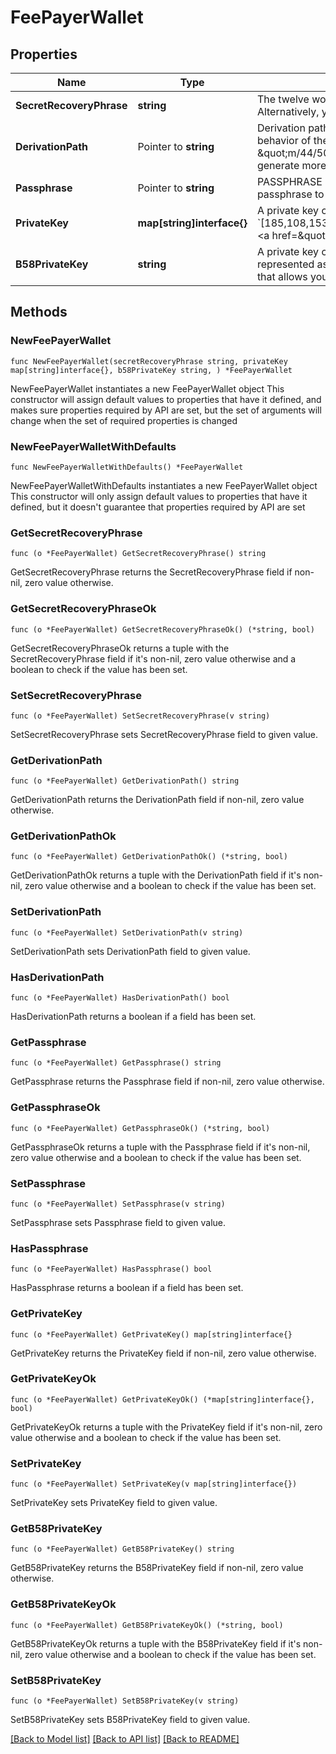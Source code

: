 # FeePayerWallet

## Properties

Name | Type | Description | Notes
------------ | ------------- | ------------- | -------------
**SecretRecoveryPhrase** | **string** | The twelve word phrase that can be used to derive many public key addresses (e.g., bottom army bless castle alter habit dish embody child flame smooth zone).  To derive a public key, you need a secret recovery phrase, a derivation path, and an optional passphrase.   Alternatively, you can derive a public key with a private key. | 
**DerivationPath** | Pointer to **string** | Derivation paths are used to derive the public key from the secret recovery phrase. Only certain paths are accepted.  If you provide the empty string \&quot;\&quot; as the value for the derivation path, then we will derive your public key with the same behavior as the default behavior of the Solana CLI.  By default, we use \&quot;m/44/501/0/0\&quot;. This is the path that the Phantom and Sollet wallets use.  You can also arbitrarily increment the default path (\&quot;m/44/501/0/0\&quot;) to generate more wallets (e.g., \&quot;m/44/501/0/1\&quot;, \&quot;m/44/501/0/2\&quot;, ... AND/OR \&quot;m/44/501/1/0\&quot;, \&quot;m/44/501/2/0\&quot;, ...).  Phantom&#39;s Wallet increments the first digit (e.g., \&quot;m/44/501/0/0\&quot;, \&quot;m/44/501/1/0\&quot;, \&quot;m/44/501/2/0\&quot;, ...) to generate more public key addresses.  The SolFlare recommended path is \&quot;m/44/501/0\&quot;.  To learn more about derivation paths, check out &lt;a href&#x3D;\&quot;https://learnmeabitcoin.com/technical/derivation-paths\&quot; target&#x3D;\&quot;_blank\&quot;&gt;this tutorial&lt;/a&gt;. | [optional] [default to "m/44/501/0/0"]
**Passphrase** | Pointer to **string** | PASSPHRASE !&#x3D; PASSWORD. This is NOT your Phantom password or any other password. It is an optional string you use when creating a wallet. This provides an additional layer of security because a hacker would need both the secret recovery phrase and the passphrase to access the output public key. By default, most wallet UI extensions do not use a passphrase. (You probably did not use a passphrase.) Limited to 500 characters.  | [optional] [default to ""]
**PrivateKey** | **map[string]interface{}** | A private key corresponds to exactly one public key address. A private key can be used to move assets out of the wallet and sign transaction with the corresponding public key.  A private key is an array of integers (e.g.,   &#x60;[185,108,153,165,57,193,166,167,58,148,133,121,92,252,242,13,233,246,35,103,185,20,27,56,111,169,12,50,50,36,83,156,173,195,143,75,135,78,204,129,217,231,58,129,69,180,185,86,119,43,200,193,94,112,31,135,68,128,207,26,85,150,68,181]&#x60;).  &lt;a href&#x3D;\&quot;https://solflare.com\&quot; target&#x3D;\&quot;_blank\&quot;&gt;Solflare&lt;/a&gt; is a popular wallet interface on Solana that allows you to export your private key in this format. | 
**B58PrivateKey** | **string** | A private key corresponds to exactly one public key address. A private key can be used to move assets out of the wallet and sign transaction with the corresponding public key.  A base58-encoded private key is a base58-encoded version of the typical private key. It is represented as a string (e.g., &#x60;4waBTVeAVWEAczSdx36uMrR19668ACgQDs7r386vrUes3UCzvXCQ2FPSCVGb1zJrwcULgpNzgABreyQaWSpGBwfx&#x60;).  &lt;a href&#x3D;\&quot;https://phantom.app\&quot; target&#x3D;\&quot;_blank\&quot;&gt;Phantom&lt;/a&gt; is a popular wallet interface on Solana that allows you to export your private key in this format. | 

## Methods

### NewFeePayerWallet

`func NewFeePayerWallet(secretRecoveryPhrase string, privateKey map[string]interface{}, b58PrivateKey string, ) *FeePayerWallet`

NewFeePayerWallet instantiates a new FeePayerWallet object
This constructor will assign default values to properties that have it defined,
and makes sure properties required by API are set, but the set of arguments
will change when the set of required properties is changed

### NewFeePayerWalletWithDefaults

`func NewFeePayerWalletWithDefaults() *FeePayerWallet`

NewFeePayerWalletWithDefaults instantiates a new FeePayerWallet object
This constructor will only assign default values to properties that have it defined,
but it doesn't guarantee that properties required by API are set

### GetSecretRecoveryPhrase

`func (o *FeePayerWallet) GetSecretRecoveryPhrase() string`

GetSecretRecoveryPhrase returns the SecretRecoveryPhrase field if non-nil, zero value otherwise.

### GetSecretRecoveryPhraseOk

`func (o *FeePayerWallet) GetSecretRecoveryPhraseOk() (*string, bool)`

GetSecretRecoveryPhraseOk returns a tuple with the SecretRecoveryPhrase field if it's non-nil, zero value otherwise
and a boolean to check if the value has been set.

### SetSecretRecoveryPhrase

`func (o *FeePayerWallet) SetSecretRecoveryPhrase(v string)`

SetSecretRecoveryPhrase sets SecretRecoveryPhrase field to given value.


### GetDerivationPath

`func (o *FeePayerWallet) GetDerivationPath() string`

GetDerivationPath returns the DerivationPath field if non-nil, zero value otherwise.

### GetDerivationPathOk

`func (o *FeePayerWallet) GetDerivationPathOk() (*string, bool)`

GetDerivationPathOk returns a tuple with the DerivationPath field if it's non-nil, zero value otherwise
and a boolean to check if the value has been set.

### SetDerivationPath

`func (o *FeePayerWallet) SetDerivationPath(v string)`

SetDerivationPath sets DerivationPath field to given value.

### HasDerivationPath

`func (o *FeePayerWallet) HasDerivationPath() bool`

HasDerivationPath returns a boolean if a field has been set.

### GetPassphrase

`func (o *FeePayerWallet) GetPassphrase() string`

GetPassphrase returns the Passphrase field if non-nil, zero value otherwise.

### GetPassphraseOk

`func (o *FeePayerWallet) GetPassphraseOk() (*string, bool)`

GetPassphraseOk returns a tuple with the Passphrase field if it's non-nil, zero value otherwise
and a boolean to check if the value has been set.

### SetPassphrase

`func (o *FeePayerWallet) SetPassphrase(v string)`

SetPassphrase sets Passphrase field to given value.

### HasPassphrase

`func (o *FeePayerWallet) HasPassphrase() bool`

HasPassphrase returns a boolean if a field has been set.

### GetPrivateKey

`func (o *FeePayerWallet) GetPrivateKey() map[string]interface{}`

GetPrivateKey returns the PrivateKey field if non-nil, zero value otherwise.

### GetPrivateKeyOk

`func (o *FeePayerWallet) GetPrivateKeyOk() (*map[string]interface{}, bool)`

GetPrivateKeyOk returns a tuple with the PrivateKey field if it's non-nil, zero value otherwise
and a boolean to check if the value has been set.

### SetPrivateKey

`func (o *FeePayerWallet) SetPrivateKey(v map[string]interface{})`

SetPrivateKey sets PrivateKey field to given value.


### GetB58PrivateKey

`func (o *FeePayerWallet) GetB58PrivateKey() string`

GetB58PrivateKey returns the B58PrivateKey field if non-nil, zero value otherwise.

### GetB58PrivateKeyOk

`func (o *FeePayerWallet) GetB58PrivateKeyOk() (*string, bool)`

GetB58PrivateKeyOk returns a tuple with the B58PrivateKey field if it's non-nil, zero value otherwise
and a boolean to check if the value has been set.

### SetB58PrivateKey

`func (o *FeePayerWallet) SetB58PrivateKey(v string)`

SetB58PrivateKey sets B58PrivateKey field to given value.



[[Back to Model list]](../README.md#documentation-for-models) [[Back to API list]](../README.md#documentation-for-api-endpoints) [[Back to README]](../README.md)


